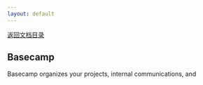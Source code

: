 ```yaml
---
layout: default
---
```

[返回文档目录](../)

## Basecamp
Basecamp organizes your projects, internal communications, and
